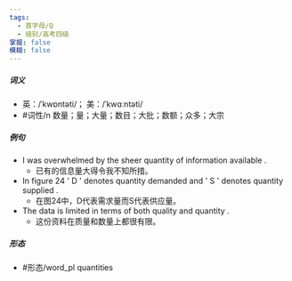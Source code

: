 ```yaml
---
tags:
  - 首字母/Q
  - 级别/高考四级
掌握: false
模糊: false
---
```

##### 词义
- 英：/ˈkwɒntəti/； 美：/ˈkwɑːntəti/
- #词性/n  数量；量；大量；数目；大批；数额；众多；大宗
##### 例句
- I was overwhelmed by the sheer quantity of information available .
	- 已有的信息量大得令我不知所措。
- In figure 24 ' D ' denotes quantity demanded and ' S ' denotes quantity supplied .
	- 在图24中，D代表需求量而S代表供应量。
- The data is limited in terms of both quality and quantity .
	- 这份资料在质量和数量上都很有限。
##### 形态
- #形态/word_pl quantities
